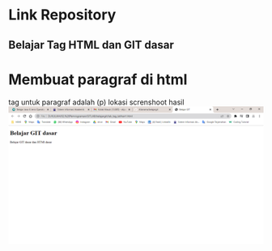 # Link Repository 
## Belajar Tag HTML dan GIT dasar


# Membuat paragraf di html
tag untuk paragraf adalah (p)
lokasi screnshoot hasil
![Gambar 1](screnshoot/ss1.png)